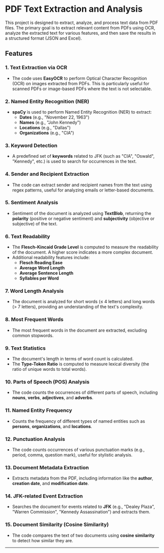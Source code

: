 # PDF Text Extraction and Analysis

This project is designed to extract, analyze, and process text data from PDF files. The primary goal is to extract relevant content from PDFs using OCR, analyze the extracted text for various features, and then save the results in a structured format (JSON and Excel).

## Features

### 1. **Text Extraction via OCR**
   - The code uses **EasyOCR** to perform Optical Character Recognition (OCR) on images extracted from PDFs. This is particularly useful for scanned PDFs or image-based PDFs where the text is not selectable.

### 2. **Named Entity Recognition (NER)**
   - **spaCy** is used to perform Named Entity Recognition (NER) to extract:
     - **Dates** (e.g., "November 22, 1963")
     - **Names** (e.g., "John Kennedy")
     - **Locations** (e.g., "Dallas")
     - **Organizations** (e.g., "CIA")

### 3. **Keyword Detection**
   - A predefined set of **keywords** related to JFK (such as "CIA", "Oswald", "Kennedy", etc.) is used to search for occurrences in the text.

### 4. **Sender and Recipient Extraction**
   - The code can extract sender and recipient names from the text using regex patterns, useful for analyzing emails or letter-based documents.

### 5. **Sentiment Analysis**
   - Sentiment of the document is analyzed using **TextBlob**, returning the **polarity** (positive or negative sentiment) and **subjectivity** (objective or subjective) of the text.

### 6. **Text Readability**
   - The **Flesch-Kincaid Grade Level** is computed to measure the readability of the document. A higher score indicates a more complex document.
   - Additional readability features include:
     - **Flesch Reading Ease**
     - **Average Word Length**
     - **Average Sentence Length**
     - **Syllables per Word**

### 7. **Word Length Analysis**
   - The document is analyzed for short words (≤ 4 letters) and long words (> 7 letters), providing an understanding of the text's complexity.

### 8. **Most Frequent Words**
   - The most frequent words in the document are extracted, excluding common stopwords.

### 9. **Text Statistics**
   - The document's length in terms of word count is calculated.
   - The **Type-Token Ratio** is computed to measure lexical diversity (the ratio of unique words to total words).

### 10. **Parts of Speech (POS) Analysis**
   - The code counts the occurrences of different parts of speech, including **nouns**, **verbs**, **adjectives**, and **adverbs**.

### 11. **Named Entity Frequency**
   - Counts the frequency of different types of named entities such as **persons**, **organizations**, and **locations**.

### 12. **Punctuation Analysis**
   - The code counts occurrences of various punctuation marks (e.g., period, comma, question mark), useful for stylistic analysis.

### 13. **Document Metadata Extraction**
   - Extracts metadata from the PDF, including information like the **author**, **creation date**, and **modification date**.

### 14. **JFK-related Event Extraction**
   - Searches the document for events related to **JFK** (e.g., "Dealey Plaza", "Warren Commission", "Kennedy Assassination") and extracts them.

### 15. **Document Similarity (Cosine Similarity)**
   - The code compares the text of two documents using **cosine similarity** to detect how similar they are.

---
